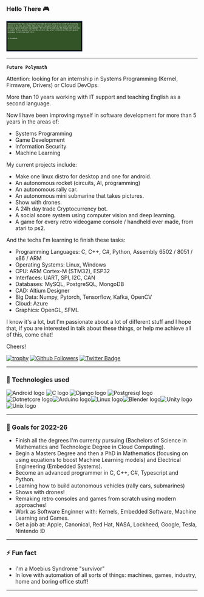 ### Hello There :video_game:

<img alt="Elf" width="200px" src=img/elftale1.gif/>

---

**`Future Polymath`**

Attention: looking for an internship in Systems Programming (Kernel, Firmware, Drivers) or Cloud DevOps.

More than 10 years working with IT support and teaching English as a second language. 

Now I have been improving myself in software development for more than 5 years in the areas of: 

- Systems Programming
- Game Development
- Information Security
- Machine Learning

My current projects include: 

- Make one linux distro for desktop and one for android.   
- An autonomous rocket (circuits, AI, programming)
- An autonomous rally car.
- An autonomous mini submarine that takes pictures.
- Show with drones.
- A 24h day trade Cryptocurrency bot.
- A social score system using computer vision and deep learning.
- A game for every retro videogame console / handheld ever made, from atari to ps2.

And the techs I'm learning to finish these tasks: 

- Programming Languages: C, C++, C#, Python, Assembly 6502 / 8051 / x86 / ARM
- Operating Systems: Linux, Windows
- CPU: ARM Cortex-M (STM32), ESP32
- Interfaces: UART, SPI, I2C, CAN
- Databases: MySQL, PostgreSQL, MongoDB
- CAD: Altium Designer
- Big Data: Numpy, Pytorch, Tensorflow, Kafka, OpenCV
- Cloud: Azure
- Graphics: OpenGL, SFML

I know it's a lot, but I'm passionate about a lot of different stuff and I hope that, if you are interested in talk about these things, or help me achieve all of this, come chat!

Cheers!

[![trophy](https://github-profile-trophy.vercel.app/?username=victornas91)](https://github.com/ryo-ma/github-profile-trophy)
[![Github Followers](https://img.shields.io/github/followers/victornas91?color=06d6a0&label=Github%20Followers&style=for-the-badge)](https://github.com/victornas91?tab=followers)
[![Twitter Badge](https://img.shields.io/badge/-Twitter-1877f2?style=flat-square&logo=twitter&logoColor=white&link=https://twitter.com/IT_Victor91/)](https://twitter.com/IT_Victor91/)

---

### 🧰 Technologies used

<img src="https://github.com/victornas91/devicon/blob/master/icons/android/android-plain.svg" alt="Android logo" width="50" height="50" /> <img src="https://github.com/victornas91/devicon/blob/master/icons/c/c-plain.svg" alt="C logo" width="50" height="50" /> <img 
src="https://github.com/victornas91/devicon/blob/master/icons/django/django-plain.svg" alt="Django logo" width="50" height="50" /> <img 
src="https://github.com/victornas91/devicon/blob/master/icons/postgresql/postgresql-plain.svg" alt="Postgresql logo" width="50" height="50" /><img src="https://github.com/victornas91/devicon/blob/master/icons/dotnetcore/dotnetcore-plain.svg" alt="Dotnetcore logo" width="50" height="50" /><img src="https://github.com/victornas91/devicon/blob/master/icons/arduino/arduino-plain.svg" alt="Arduino logo" width="50" height="50" /><img src="https://github.com/victornas91/devicon/blob/master/icons/linux/linux-plain.svg" alt="Linux logo" width="50" height="50" /><img src="https://github.com/victornas91/devicon/blob/master/icons/blender/blender-original.svg" alt="Blender logo" width="50" height="50" /><img src="https://github.com/victornas91/devicon/blob/master/icons/unity/unity-original.svg" alt="Unity logo" width="50" height="50" /><img src="https://github.com/victornas91/devicon/blob/master/icons/unix/unix-original.svg" alt="Unix logo" width="50" height="50" />

---

### 🔭 Goals for 2022-26
- Finish all the degrees I'm currenty pursuing (Bachelors of Science in Mathematics and Technologic Degree in Cloud Computing).
- Begin a Masters Degree and then a PhD in Mathematics (focusing on using equations to boost Machine Learning models) and Electrical Engineering (Embedded Systems).
- Become an advanced programmer in C, C++, C#, Typescript and Python.
- Learning how to build autonomous vehicles (rally cars, submarines)
- Shows with drones!
- Remaking retro consoles and games from scratch using modern approaches!
- Work as Software Enginner with: Kernels, Embedded Software, Machine Learning and Games. 
- Get a job at: Apple, Canonical, Red Hat, NASA, Lockheed, Google, Tesla, Nintendo :D  

---

### ⚡ Fun fact
- I'm a Moebius Syndrome "survivor"
- In love with automation of all sorts of things: machines, games, industry, home and boring office stuff!  

---
